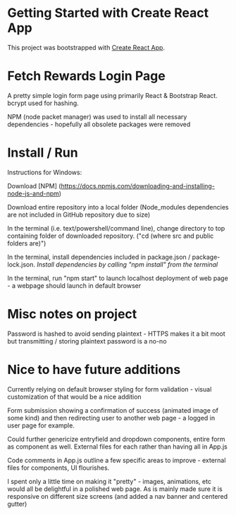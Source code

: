 # Getting Started with Create React App

This project was bootstrapped with [Create React App](https://github.com/facebook/create-react-app).


# Fetch Rewards Login Page

A pretty simple login form page using primarily React & Bootstrap React. bcrypt used for hashing.

NPM (node packet manager) was used to install all necessary dependencies - hopefully all obsolete packages were removed

# Install / Run

Instructions for Windows:

Download [NPM] (https://docs.npmjs.com/downloading-and-installing-node-js-and-npm)

Download entire repository into a local folder (Node_modules dependencies are not included in GitHub repository due to size)

In the terminal (i.e. text/powershell/command line), change directory to top containing folder of downloaded repository. ("cd <file path to top folder> (where src and public folders are)")

In the terminal, install dependencies included in package.json / package-lock.json. *Install dependencies by calling "npm install" from the terminal*

In the terminal, run "npm start" to launch localhost deployment of web page - a webpage should launch in default browser

# Misc notes on project

Password is hashed to avoid sending plaintext - HTTPS makes it a bit moot but transmitting / storing plaintext password is a no-no

	
# Nice to have future additions

Currently relying on default browser styling for form validation - visual customization of that would be a nice addition

Form submission showing a confirmation of success (animated image of some kind) and then redirecting user to another web page - a logged in user page for example.

Could further genericize entryfield and dropdown components, entire form as component as well. External files for each rather than having all in App.js

Code comments in App.js outline a few specific areas to improve - external files for components, UI flourishes.

I spent only a little time on making it "pretty" - images, animations, etc would all be delightful in a polished web page. As is mainly made sure it is responsive on different size screens (and added a nav banner and centered gutter)